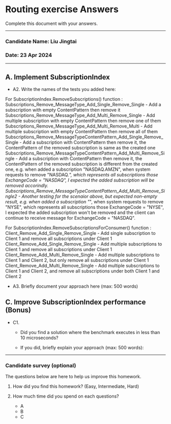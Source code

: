 # Routing exercise Answers



Complete this document with your answers.



----

### Candidate Name: Liu Jingtai

### Date: 23 Apr 2024

-----


## A. Implement SubscriptionIndex

- A2.  Write the names of the tests you added here:

For SubscriptionIndex.RemoveSubscriptions() function : 
Subscriptions_Remove_MessageType_Add_Single_Remove_Single - Add a subscription with empty ContentPattern then remove it
Subscriptions_Remove_MessageType_Add_Multi_Remove_Single - Add multiple subscription with empty ContentPattern then remove one of them
Subscriptions_Remove_MessageType_Add_Multi_Remove_Multi - Add multiple subscription with empty ContentPattern then remove all of them
Subscriptions_Remove_MessageTypeContentPattern_Add_Single_Remove_Single - Add a subscription with ContentPattern then remove it, the ContentPattern of the removed subscription is same as the created one
Subscriptions_Remove_MessageTypeContentPattern_Add_Multi_Remove_Single - Add a subscription with ContentPattern then remove it, the ContentPattern of the removed subscription is different from the created one, e.g. when added a subscription "NASDAQ.AMZN", when system requests to remove "NASDAQ.*", which represents all subscriptions those ExchangeCode = "NASDAQ", I expected the added subscription will be removed accorindly.
Subscriptions_Remove_MessageTypeContentPattern_Add_Multi_Remove_Single2 - Another testing for the scenaior above, but expected non-empty result, e.g. when added a subscription "*", when system requests to remove "NYSE", which represents all subscriptions those ExchangeCode = "NYSE", I expected the added subscription won't be removed and the client can continue to receive message for ExchangeCode = "NASDAQ".

For SubscriptionIndex.RemoveSubscriptionsForConsumer() function :
Client_Remove_Add_Single_Remove_Single - Add single subscription to Client 1 and remove all subscriptions under Client 1
Client_Remove_Add_Single_Remove_Single - Add multiple subscriptions to Client 1 and remove all subscriptions under Client 1
Client_Remove_Add_Multi_Remove_Single - Add multiple subscriptions to Client 1 and Client 2, but only remove all subscriptions under Client 1
Client_Remove_Add_Multi_Remove_Single - Add multiple subscriptions to Client 1 and Client 2, and remove all subscriptions under both Client 1 and Client 2


- A3.  Briefly document your approach here (max: 500 words)
  


## C. Improve SubscriptionIndex performance (Bonus)

- C1. 
  - Did you find a solution where the benchmark executes in less than 10 microseconds?
    
  - If you did, briefly explain your approach (max: 500 words): 
    



------

### Candidate survey (optional)

The questions below are here to help us improve this homework.

1. How did you find this homework? (Easy, Intermediate, Hard)
   

2. How much time did you spend on each questions?
   - A
   - B
   - C

   
